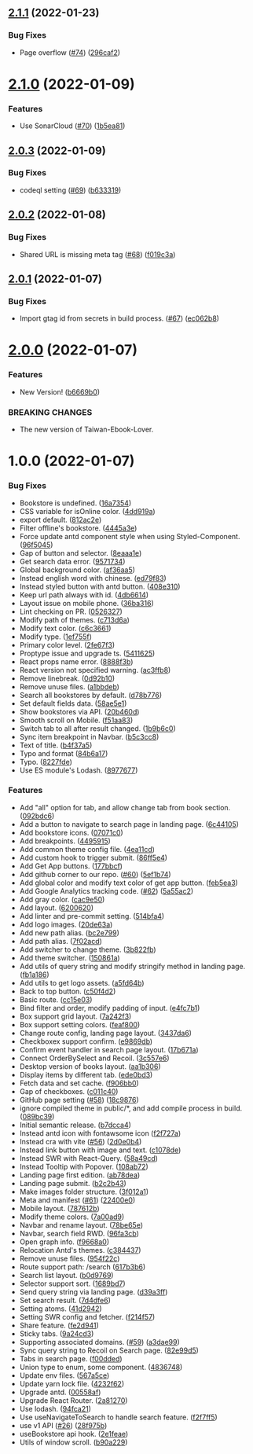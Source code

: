 ## [2.1.1](https://github.com/Taiwan-Ebook-Lover/Taiwan-Ebook-Lover.github.io/compare/v2.1.0...v2.1.1) (2022-01-23)


### Bug Fixes

* Page overflow ([#74](https://github.com/Taiwan-Ebook-Lover/Taiwan-Ebook-Lover.github.io/issues/74)) ([296caf2](https://github.com/Taiwan-Ebook-Lover/Taiwan-Ebook-Lover.github.io/commit/296caf2d4280f9fde704f427a292f4186284af95))

# [2.1.0](https://github.com/Taiwan-Ebook-Lover/Taiwan-Ebook-Lover.github.io/compare/v2.0.3...v2.1.0) (2022-01-09)


### Features

* Use SonarCloud ([#70](https://github.com/Taiwan-Ebook-Lover/Taiwan-Ebook-Lover.github.io/issues/70)) ([1b5ea81](https://github.com/Taiwan-Ebook-Lover/Taiwan-Ebook-Lover.github.io/commit/1b5ea81633184521c21ab75a287f640f0a8b9cdf))

## [2.0.3](https://github.com/Taiwan-Ebook-Lover/Taiwan-Ebook-Lover.github.io/compare/v2.0.2...v2.0.3) (2022-01-09)


### Bug Fixes

* codeql setting ([#69](https://github.com/Taiwan-Ebook-Lover/Taiwan-Ebook-Lover.github.io/issues/69)) ([b633319](https://github.com/Taiwan-Ebook-Lover/Taiwan-Ebook-Lover.github.io/commit/b633319f6dc26a6c9ad298cf3031e6a49ee6dbbd))

## [2.0.2](https://github.com/Taiwan-Ebook-Lover/Taiwan-Ebook-Lover.github.io/compare/v2.0.1...v2.0.2) (2022-01-08)


### Bug Fixes

* Shared URL is missing meta tag ([#68](https://github.com/Taiwan-Ebook-Lover/Taiwan-Ebook-Lover.github.io/issues/68)) ([f019c3a](https://github.com/Taiwan-Ebook-Lover/Taiwan-Ebook-Lover.github.io/commit/f019c3af662aadf4d1a71336af4b1de02a59a041))

## [2.0.1](https://github.com/Taiwan-Ebook-Lover/Taiwan-Ebook-Lover.github.io/compare/v2.0.0...v2.0.1) (2022-01-07)


### Bug Fixes

* Import gtag id from secrets in build process. ([#67](https://github.com/Taiwan-Ebook-Lover/Taiwan-Ebook-Lover.github.io/issues/67)) ([ec062b8](https://github.com/Taiwan-Ebook-Lover/Taiwan-Ebook-Lover.github.io/commit/ec062b88d1d142a504658a27f206a6bafdbbfe89))

# [2.0.0](https://github.com/Taiwan-Ebook-Lover/Taiwan-Ebook-Lover.github.io/compare/v1.0.0...v2.0.0) (2022-01-07)


### Features

* New Version! ([b6669b0](https://github.com/Taiwan-Ebook-Lover/Taiwan-Ebook-Lover.github.io/commit/b6669b006238ac4efe9750f2419c6f0049e078a6))


### BREAKING CHANGES

* The new version of Taiwan-Ebook-Lover.

# 1.0.0 (2022-01-07)


### Bug Fixes

* Bookstore is undefined. ([16a7354](https://github.com/Taiwan-Ebook-Lover/Taiwan-Ebook-Lover.github.io/commit/16a7354884a61474739a182743c7352c88f3c8b1))
* CSS variable for isOnline color. ([4dd919a](https://github.com/Taiwan-Ebook-Lover/Taiwan-Ebook-Lover.github.io/commit/4dd919a84b69f2510ffed7ac42eefdf5f93773d3))
* export default. ([812ac2e](https://github.com/Taiwan-Ebook-Lover/Taiwan-Ebook-Lover.github.io/commit/812ac2e41d6a03e2c9cf169aa47c4a39ab1d1394))
* Filter offline's bookstore. ([4445a3e](https://github.com/Taiwan-Ebook-Lover/Taiwan-Ebook-Lover.github.io/commit/4445a3e3694bdb729269804559a1e4e0b2ca7dbf))
* Force update antd component style when using Styled-Component. ([96f5045](https://github.com/Taiwan-Ebook-Lover/Taiwan-Ebook-Lover.github.io/commit/96f504593edef33323c6315ae58ab429b4c88dd8))
* Gap of button and selector. ([8eaaa1e](https://github.com/Taiwan-Ebook-Lover/Taiwan-Ebook-Lover.github.io/commit/8eaaa1ee6499a6888e57cc8a96da134dcf7630c1))
* Get search data error. ([9571734](https://github.com/Taiwan-Ebook-Lover/Taiwan-Ebook-Lover.github.io/commit/95717346c20409258eca2aae344b17789cb7725c))
* Global background color. ([af36aa5](https://github.com/Taiwan-Ebook-Lover/Taiwan-Ebook-Lover.github.io/commit/af36aa544d7e89f333ffbe7b566a4a008c77c93b))
* Instead english word with chinese. ([ed79f83](https://github.com/Taiwan-Ebook-Lover/Taiwan-Ebook-Lover.github.io/commit/ed79f8356af0ca0bc961a32431daf3be9a3fa546))
* Instead styled button with antd button. ([408e310](https://github.com/Taiwan-Ebook-Lover/Taiwan-Ebook-Lover.github.io/commit/408e3106d2838e764bf1fe0347875b1335ee9099))
* Keep url path always with id. ([4db6614](https://github.com/Taiwan-Ebook-Lover/Taiwan-Ebook-Lover.github.io/commit/4db66144c2bdd994c3bd5cda3d31d45b8d1c9c49))
* Layout issue on mobile phone. ([36ba316](https://github.com/Taiwan-Ebook-Lover/Taiwan-Ebook-Lover.github.io/commit/36ba3163e2d7a916cbf6708f1dde113cb33781f0))
* Lint checking on PR. ([0526327](https://github.com/Taiwan-Ebook-Lover/Taiwan-Ebook-Lover.github.io/commit/0526327890e0f00a017669e764ff0677623e3ae6))
* Modify path of themes. ([c713d6a](https://github.com/Taiwan-Ebook-Lover/Taiwan-Ebook-Lover.github.io/commit/c713d6a9bf0f6f2248f4e78ec6d65b0489b3c182))
* Modify text color. ([c6c3661](https://github.com/Taiwan-Ebook-Lover/Taiwan-Ebook-Lover.github.io/commit/c6c3661ff1ac2bcc5918c1b462278085600441a6))
* Modify type. ([1ef755f](https://github.com/Taiwan-Ebook-Lover/Taiwan-Ebook-Lover.github.io/commit/1ef755f0493d80a7def3ec8264147f466eb0ef7c))
* Primary color level. ([2fe67f3](https://github.com/Taiwan-Ebook-Lover/Taiwan-Ebook-Lover.github.io/commit/2fe67f3ac4de8ec966717795f24fd78f923d6e9c))
* Proptype issue and upgrade ts. ([5411625](https://github.com/Taiwan-Ebook-Lover/Taiwan-Ebook-Lover.github.io/commit/54116250a9489568b03c9f35ced01d7ecccacc43))
* React props name error. ([8888f3b](https://github.com/Taiwan-Ebook-Lover/Taiwan-Ebook-Lover.github.io/commit/8888f3bcdb498ff96935ecb6bf907f2aa3b0c0ba))
* React version not specified warning. ([ac3ffb8](https://github.com/Taiwan-Ebook-Lover/Taiwan-Ebook-Lover.github.io/commit/ac3ffb8c60195b943b6ec194d1a9892cf8d4d4bb))
* Remove linebreak. ([0d92b10](https://github.com/Taiwan-Ebook-Lover/Taiwan-Ebook-Lover.github.io/commit/0d92b10208dd9b17ce83f837b0360c17835c3a3f))
* Remove unuse files. ([a1bbdeb](https://github.com/Taiwan-Ebook-Lover/Taiwan-Ebook-Lover.github.io/commit/a1bbdeb6667d613dc0e73cfb240405aed998a9d0))
* Search all bookstores by default. ([d78b776](https://github.com/Taiwan-Ebook-Lover/Taiwan-Ebook-Lover.github.io/commit/d78b7761c15ac8abffcce14c3141b8469a1f7e6d))
* Set default fields data. ([58ae5e1](https://github.com/Taiwan-Ebook-Lover/Taiwan-Ebook-Lover.github.io/commit/58ae5e144e273bade9d1ca1fc70b54c25ef4ecec))
* Show bookstores via API. ([20b460d](https://github.com/Taiwan-Ebook-Lover/Taiwan-Ebook-Lover.github.io/commit/20b460dc3f8150b1b275480799e9c469364102c1))
* Smooth scroll on Mobile. ([f51aa83](https://github.com/Taiwan-Ebook-Lover/Taiwan-Ebook-Lover.github.io/commit/f51aa83205354bfc278f3ccf8dd84247ccece8c6))
* Switch tab to all after result changed. ([1b9b6c0](https://github.com/Taiwan-Ebook-Lover/Taiwan-Ebook-Lover.github.io/commit/1b9b6c0da6c861d3a048a61c0837c00758e394f6))
* Sync item breakpoint in Navbar. ([b5c3cc8](https://github.com/Taiwan-Ebook-Lover/Taiwan-Ebook-Lover.github.io/commit/b5c3cc8be5e0690df5bfcead860c88bb3350cdaa))
* Text of title. ([b4f37a5](https://github.com/Taiwan-Ebook-Lover/Taiwan-Ebook-Lover.github.io/commit/b4f37a51498a7ab889ea6f8afa6b40c9c568a3ec))
* Typo and format ([84b6a17](https://github.com/Taiwan-Ebook-Lover/Taiwan-Ebook-Lover.github.io/commit/84b6a17cb06529539607f708c54958bbea575d54))
* Typo. ([8227fde](https://github.com/Taiwan-Ebook-Lover/Taiwan-Ebook-Lover.github.io/commit/8227fdecf65d433a622cb1355807337612e16f2e))
* Use ES module's Lodash. ([8977677](https://github.com/Taiwan-Ebook-Lover/Taiwan-Ebook-Lover.github.io/commit/8977677d67cfe9851f0e7ca9bf7c60094af0381b))


### Features

* Add "all" option for tab, and allow change tab from book section. ([092bdc6](https://github.com/Taiwan-Ebook-Lover/Taiwan-Ebook-Lover.github.io/commit/092bdc6493c3770bfe5d5197765e555c13a4ef8d))
* Add a button to navigate to search page in landing page. ([6c44105](https://github.com/Taiwan-Ebook-Lover/Taiwan-Ebook-Lover.github.io/commit/6c44105ab736282652ef07ac00a1548c88b1594a))
* Add bookstore icons. ([07071c0](https://github.com/Taiwan-Ebook-Lover/Taiwan-Ebook-Lover.github.io/commit/07071c0bdf7fa406beab6ab5c32c1cce77f99d1f))
* Add breakpoints. ([4495915](https://github.com/Taiwan-Ebook-Lover/Taiwan-Ebook-Lover.github.io/commit/4495915ca842020512746889e80ca033f7be7cba))
* Add common theme config file. ([4ea11cd](https://github.com/Taiwan-Ebook-Lover/Taiwan-Ebook-Lover.github.io/commit/4ea11cd3d66591b5d21249a61492ef48760f7587))
* Add custom hook to trigger submit. ([86ff5e4](https://github.com/Taiwan-Ebook-Lover/Taiwan-Ebook-Lover.github.io/commit/86ff5e44d94d909d9ad4aee89755d5a22ae1c4e9))
* Add Get App buttons. ([177bbcf](https://github.com/Taiwan-Ebook-Lover/Taiwan-Ebook-Lover.github.io/commit/177bbcf8383130b79c6de7a64ec30255cabd6bc1))
* Add github corner to our repo. ([#60](https://github.com/Taiwan-Ebook-Lover/Taiwan-Ebook-Lover.github.io/issues/60)) ([5ef1b74](https://github.com/Taiwan-Ebook-Lover/Taiwan-Ebook-Lover.github.io/commit/5ef1b74d3819366531da976b1a203adb6a8be894))
* Add global color and modify text color of get app button. ([feb5ea3](https://github.com/Taiwan-Ebook-Lover/Taiwan-Ebook-Lover.github.io/commit/feb5ea3f657cac3edb85365660bd4a0dee66d6a9))
* Add Google Analytics tracking code. ([#62](https://github.com/Taiwan-Ebook-Lover/Taiwan-Ebook-Lover.github.io/issues/62)) ([5a55ac2](https://github.com/Taiwan-Ebook-Lover/Taiwan-Ebook-Lover.github.io/commit/5a55ac2719f2a22237377599743d68606b677e25))
* Add gray color. ([cac9e50](https://github.com/Taiwan-Ebook-Lover/Taiwan-Ebook-Lover.github.io/commit/cac9e50ab7ce58d1d9e2faf3eba71d83396a8840))
* Add layout. ([6200620](https://github.com/Taiwan-Ebook-Lover/Taiwan-Ebook-Lover.github.io/commit/620062097a347693c0e3d271cd2f98767299b7af))
* Add linter and pre-commit setting. ([514bfa4](https://github.com/Taiwan-Ebook-Lover/Taiwan-Ebook-Lover.github.io/commit/514bfa4c85d9b2a05045be9d2a79ec14a45afa4f))
* Add logo images. ([20de63a](https://github.com/Taiwan-Ebook-Lover/Taiwan-Ebook-Lover.github.io/commit/20de63ab6fb77093dfe42754d47a72f2618091eb))
* Add new path alias. ([bc2e799](https://github.com/Taiwan-Ebook-Lover/Taiwan-Ebook-Lover.github.io/commit/bc2e7995708336b0ef8970303acc489a4961f390))
* Add path alias. ([7f02acd](https://github.com/Taiwan-Ebook-Lover/Taiwan-Ebook-Lover.github.io/commit/7f02acd2e5d2ac1979c8a534a1480e07731ffc4d))
* Add switcher to change theme. ([3b822fb](https://github.com/Taiwan-Ebook-Lover/Taiwan-Ebook-Lover.github.io/commit/3b822fbfc67764be62b65c2c203a25be031ccf8e))
* Add theme switcher. ([150861a](https://github.com/Taiwan-Ebook-Lover/Taiwan-Ebook-Lover.github.io/commit/150861af4ea8fab6f7e0c98072cb09ea9fd2aea2))
* Add utils of query string and modify stringify method in landing page. ([fb1a186](https://github.com/Taiwan-Ebook-Lover/Taiwan-Ebook-Lover.github.io/commit/fb1a1860f4d8b9602375ff5dd3fa9472cf4b5163))
* Add utils to get logo assets. ([a5fd64b](https://github.com/Taiwan-Ebook-Lover/Taiwan-Ebook-Lover.github.io/commit/a5fd64b0dbba4dfd66b827cc2ebb267a5efda184))
* Back to top button. ([c50f4d2](https://github.com/Taiwan-Ebook-Lover/Taiwan-Ebook-Lover.github.io/commit/c50f4d2427d4940d353241c2646a6a5227ae4177))
* Basic route. ([cc15e03](https://github.com/Taiwan-Ebook-Lover/Taiwan-Ebook-Lover.github.io/commit/cc15e030f43e18bd2daa884acdf89a2b2f3941cb))
* Bind filter and order, modify padding of input. ([e4fc7b1](https://github.com/Taiwan-Ebook-Lover/Taiwan-Ebook-Lover.github.io/commit/e4fc7b1d8a1ad289f64ccb1e9212506a08e84328))
* Box support grid layout. ([7a242f3](https://github.com/Taiwan-Ebook-Lover/Taiwan-Ebook-Lover.github.io/commit/7a242f3a10f524ce21e11998de49a216f28fcd2f))
* Box support setting colors. ([feaf800](https://github.com/Taiwan-Ebook-Lover/Taiwan-Ebook-Lover.github.io/commit/feaf8001090b8ca8482c8d5edb811aefd401707f))
* Change route config, landing page layout. ([3437da6](https://github.com/Taiwan-Ebook-Lover/Taiwan-Ebook-Lover.github.io/commit/3437da6d59959b8b6b240b9eaeed64f8931ac107))
* Checkboxex support confirm. ([e9869db](https://github.com/Taiwan-Ebook-Lover/Taiwan-Ebook-Lover.github.io/commit/e9869dbdca691dfa376b9382d660a566a8ab5ad0))
* Confirm event handler in search page layout. ([17b671a](https://github.com/Taiwan-Ebook-Lover/Taiwan-Ebook-Lover.github.io/commit/17b671a251f2780991d53a939fe29af0960b0a94))
* Connect OrderBySelect and Recoil. ([3c557e6](https://github.com/Taiwan-Ebook-Lover/Taiwan-Ebook-Lover.github.io/commit/3c557e69990c6fdc3c71684ffb7a9f8366341714))
* Desktop version of books layout. ([aa1b306](https://github.com/Taiwan-Ebook-Lover/Taiwan-Ebook-Lover.github.io/commit/aa1b306ec1db0ac97952cee434333db9f5ebab89))
* Display items by different tab. ([ede0bd3](https://github.com/Taiwan-Ebook-Lover/Taiwan-Ebook-Lover.github.io/commit/ede0bd3c04359fac82d8170f13b79ac437415418))
* Fetch data and set cache. ([f906bb0](https://github.com/Taiwan-Ebook-Lover/Taiwan-Ebook-Lover.github.io/commit/f906bb09acdec0f33bb011f6c5050593e7409b1a))
* Gap of checkboxes. ([c011c40](https://github.com/Taiwan-Ebook-Lover/Taiwan-Ebook-Lover.github.io/commit/c011c40077a5aed877f49cbbea72c4d7200eaee1))
* GitHub page setting ([#58](https://github.com/Taiwan-Ebook-Lover/Taiwan-Ebook-Lover.github.io/issues/58)) ([18c9876](https://github.com/Taiwan-Ebook-Lover/Taiwan-Ebook-Lover.github.io/commit/18c98764b6fef298d714d677c1c28a9b1ad93176))
* ignore compiled theme in public/*, and add compile process in build. ([089bc39](https://github.com/Taiwan-Ebook-Lover/Taiwan-Ebook-Lover.github.io/commit/089bc391cc17c28ff39f5b710764b4d5375f8ded))
* Initial semantic release. ([b7dcca4](https://github.com/Taiwan-Ebook-Lover/Taiwan-Ebook-Lover.github.io/commit/b7dcca4d24828bd079399e0f6404b890e5578aae))
* Instead antd icon with fontawsome icon ([f2f727a](https://github.com/Taiwan-Ebook-Lover/Taiwan-Ebook-Lover.github.io/commit/f2f727ad991f32b237a8e5f2901217b042095961))
* Instead cra with vite ([#56](https://github.com/Taiwan-Ebook-Lover/Taiwan-Ebook-Lover.github.io/issues/56)) ([2d0e0b4](https://github.com/Taiwan-Ebook-Lover/Taiwan-Ebook-Lover.github.io/commit/2d0e0b43881838cbf85ead9ac921c17773639fed))
* Instead link button with image and text. ([c1078de](https://github.com/Taiwan-Ebook-Lover/Taiwan-Ebook-Lover.github.io/commit/c1078dec416e51a3ba687b59d8d3e70299127908))
* Instead SWR with React-Query. ([58a49cd](https://github.com/Taiwan-Ebook-Lover/Taiwan-Ebook-Lover.github.io/commit/58a49cd174bd54968063019832ab416a5d9d7050))
* Instead Tooltip with Popover. ([108ab72](https://github.com/Taiwan-Ebook-Lover/Taiwan-Ebook-Lover.github.io/commit/108ab722094b3e091b299992e3a9516be10d2bcc))
* Landing page first edition. ([ab78dea](https://github.com/Taiwan-Ebook-Lover/Taiwan-Ebook-Lover.github.io/commit/ab78dea53afdd5b3fcb5664ed49e0b5eda9344b2))
* Landing page submit. ([b2c2b43](https://github.com/Taiwan-Ebook-Lover/Taiwan-Ebook-Lover.github.io/commit/b2c2b43e6a586367c2483559e71bd9656fefd458))
* Make images folder structure. ([3f012a1](https://github.com/Taiwan-Ebook-Lover/Taiwan-Ebook-Lover.github.io/commit/3f012a1e5753223cdd6a57a7dc6ee7a332e18639))
* Meta and manifest ([#61](https://github.com/Taiwan-Ebook-Lover/Taiwan-Ebook-Lover.github.io/issues/61)) ([22400e0](https://github.com/Taiwan-Ebook-Lover/Taiwan-Ebook-Lover.github.io/commit/22400e0011a2c796001be3b1fe07c0e215eaa978))
* Mobile layout. ([787612b](https://github.com/Taiwan-Ebook-Lover/Taiwan-Ebook-Lover.github.io/commit/787612bebcbcb6407c951f6b3fde760504978025))
* Modify theme colors. ([7a00ad9](https://github.com/Taiwan-Ebook-Lover/Taiwan-Ebook-Lover.github.io/commit/7a00ad958efebee41f966c0aa35909179dfa7280))
* Navbar and rename layout. ([78be65e](https://github.com/Taiwan-Ebook-Lover/Taiwan-Ebook-Lover.github.io/commit/78be65eec6d922988f27192722746f97cca11357))
* Navbar, search field RWD. ([96fa3cb](https://github.com/Taiwan-Ebook-Lover/Taiwan-Ebook-Lover.github.io/commit/96fa3cbb3aa7abce188f661e1487e6c10b31ebce))
* Open graph info. ([f9668a0](https://github.com/Taiwan-Ebook-Lover/Taiwan-Ebook-Lover.github.io/commit/f9668a0b826cc266c96c46d32ec617884bc4f6dd))
* Relocation Antd's themes. ([c384437](https://github.com/Taiwan-Ebook-Lover/Taiwan-Ebook-Lover.github.io/commit/c38443715b5a50559ff1d9185ad9d4fb36acfbd0))
* Remove unuse files. ([954f22c](https://github.com/Taiwan-Ebook-Lover/Taiwan-Ebook-Lover.github.io/commit/954f22ca9db4870dc699282d58096383e80177c6))
* Route support path: /search ([617b3b6](https://github.com/Taiwan-Ebook-Lover/Taiwan-Ebook-Lover.github.io/commit/617b3b696a43fa60de40bf0a393756ba35e885be))
* Search list layout. ([b0d9769](https://github.com/Taiwan-Ebook-Lover/Taiwan-Ebook-Lover.github.io/commit/b0d9769d90bc2c596667c870dc034834fd77dc12))
* Selector support sort. ([1689bd7](https://github.com/Taiwan-Ebook-Lover/Taiwan-Ebook-Lover.github.io/commit/1689bd7ed210f5aa71e931361671665636cfcf4f))
* Send query string via landing page. ([d39a3ff](https://github.com/Taiwan-Ebook-Lover/Taiwan-Ebook-Lover.github.io/commit/d39a3ff6e94ee94709751d987de641dea1b647dc))
* Set search result. ([7d4dfe6](https://github.com/Taiwan-Ebook-Lover/Taiwan-Ebook-Lover.github.io/commit/7d4dfe6d9ce83219a77aac41367148ead6274536))
* Setting atoms. ([41d2942](https://github.com/Taiwan-Ebook-Lover/Taiwan-Ebook-Lover.github.io/commit/41d2942dda4c0323dd35dafa390cc77e36a6953d))
* Setting SWR config and fetcher. ([f214f57](https://github.com/Taiwan-Ebook-Lover/Taiwan-Ebook-Lover.github.io/commit/f214f57eafbf18daf31af0d86cb68dae20b9c073))
* Share feature. ([fe2d941](https://github.com/Taiwan-Ebook-Lover/Taiwan-Ebook-Lover.github.io/commit/fe2d9413a3224865243266ea78482a72bbaa89ec))
* Sticky tabs. ([9a24cd3](https://github.com/Taiwan-Ebook-Lover/Taiwan-Ebook-Lover.github.io/commit/9a24cd37423d10047f523a7a9cc4f4d6616c700e))
* Supporting associated domains. ([#59](https://github.com/Taiwan-Ebook-Lover/Taiwan-Ebook-Lover.github.io/issues/59)) ([a3dae99](https://github.com/Taiwan-Ebook-Lover/Taiwan-Ebook-Lover.github.io/commit/a3dae9908a28a21be1c29ba917ce41870c02f37d))
* Sync query string to Recoil on Search page. ([82e99d5](https://github.com/Taiwan-Ebook-Lover/Taiwan-Ebook-Lover.github.io/commit/82e99d52845d01c17d10ac34cb7bd2184638a065))
* Tabs in search page. ([f00dded](https://github.com/Taiwan-Ebook-Lover/Taiwan-Ebook-Lover.github.io/commit/f00ddeddfeac9cfab7ade2493bf3b24f495bab29))
* Union type to enum, some component. ([4836748](https://github.com/Taiwan-Ebook-Lover/Taiwan-Ebook-Lover.github.io/commit/483674834808097f7931a645b5d8643d45fa8d02))
* Update env files. ([567a5ce](https://github.com/Taiwan-Ebook-Lover/Taiwan-Ebook-Lover.github.io/commit/567a5ce538886bd4d825c8eb433e8327edab7038))
* Update yarn lock file. ([4232f62](https://github.com/Taiwan-Ebook-Lover/Taiwan-Ebook-Lover.github.io/commit/4232f62157efb94fc34301fd98d748471d9b0e1d))
* Upgrade antd. ([00558af](https://github.com/Taiwan-Ebook-Lover/Taiwan-Ebook-Lover.github.io/commit/00558afbcdb6c2109e8471e8843dc20313224724))
* Upgrade React Router. ([2a81270](https://github.com/Taiwan-Ebook-Lover/Taiwan-Ebook-Lover.github.io/commit/2a81270031fb5bd794610d0033744de6e9aa4396))
* Use lodash. ([94fca21](https://github.com/Taiwan-Ebook-Lover/Taiwan-Ebook-Lover.github.io/commit/94fca21ac211de0eb6f0a7f157cad8bf02ac5cc8))
* Use useNavigateToSearch to handle search feature. ([f2f7ff5](https://github.com/Taiwan-Ebook-Lover/Taiwan-Ebook-Lover.github.io/commit/f2f7ff5c81d165f66058fcccfb2620d2713a671e))
* use v1 API ([#26](https://github.com/Taiwan-Ebook-Lover/Taiwan-Ebook-Lover.github.io/issues/26)) ([28f975b](https://github.com/Taiwan-Ebook-Lover/Taiwan-Ebook-Lover.github.io/commit/28f975b5b3d1c5e5becd723494a9fef4b820d9ec))
* useBookstore api hook. ([2e1feae](https://github.com/Taiwan-Ebook-Lover/Taiwan-Ebook-Lover.github.io/commit/2e1feaecd3e9ad4200ee44debb5a5df0150d1a54))
* Utils of window scroll. ([b90a229](https://github.com/Taiwan-Ebook-Lover/Taiwan-Ebook-Lover.github.io/commit/b90a229298adb139a0ca76d2857476a7ea72c386))
